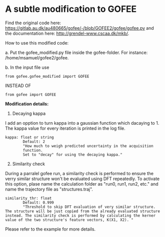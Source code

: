 # A subtle modification to GOFEE

Find the original code here:
https://gitlab.au.dk/au480665/gofee/-/blob/GOFEE2/gofee/gofee.py
and the documentation here:
http://grendel-www.cscaa.dk/mkb/.

How to use this modified code:

a. Put the gofee_modified.py file inside the gofee-folder. For instance: /home/msamuel/gofee2/gofee.

b. In the input file use
```
from gofee.gofee_modified import GOFEE
```
INSTEAD OF
```
from gofee import GOFEE
```


**Modification details:**

1. Decaying kappa

I add an opption to turn kappa into a gaussian function which dacaying to 1. The kappa value for every iteration is printed in the log file. 

```
kappa: float or string
        Default: 2
        "How much to weigh predicted uncertainty in the acquisition
        function. 
        Set to "decay" for using the decaying kappa."
```

2. Similarity check

During a parralel gofee run, a similarity check is performed to ensure the verry similar structure won't be evaluated using DFT repeatedly. To activate this option, plase name the calculation folder as "run0, run1, run2, etc." and name the trajectory file as "structures.traj".

```
similarity_thr: float
        Default: 0.999
        "Threshold to skip DFT evaluation of very similar structure. The structure will be just copied from the already evaluated structure instead. The similarity check is performed by calculating the kerner value of the two structure's feature vectors, K(X1, X2). "
```

Please refer to the example for more details. 